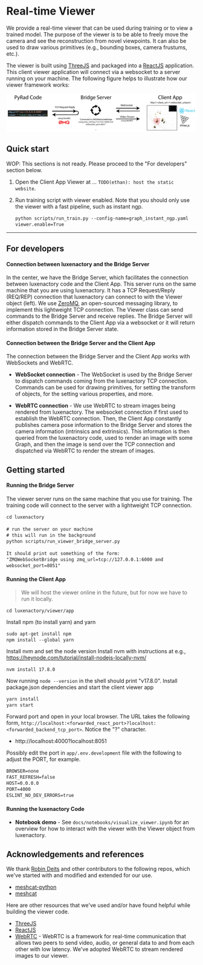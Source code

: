 # Real-time Viewer

We provide a real-time viewer that can be used during training or to view a trained model. The purpose of the viewer is to be able to freely move the camera and see the reconstruction from novel viewpoints. It can also be used to draw various primitives (e.g., bounding boxes, camera frustums, etc.).

The viewer is built using [ThreeJS](https://threejs.org/) and packaged into a [ReactJS](https://reactjs.org/) application. This client viewer application will connect via a websocket to a server running on your machine. The following figure helps to illustrate how our viewer framework works:

![visualize_dataset](media/viewer_figure.png)

## Quick start

WOP: This sections is not ready. Please proceed to the "For developers" section below.

1. Open the Client App Viewer at ... `TODO(ethan): host the static website`.

2. Run training script with viewer enabled. Note that you should only use the viewer with a fast pipeline, such as instant ngp.
    ```shell
    python scripts/run_train.py --config-name=graph_instant_ngp.yaml viewer.enable=True
    ```

<hr>

## For developers

#### Connection between luxenactory and the Bridge Server

In the center, we have the Bridge Server, which facilitates the connection between luxenactory code and the Client App. This server runs on the same machine that you are using luxenactory. It has a TCP Request/Reply (REQ/REP) connection that luxenactory can connect to with the Viewer object (left). We use [ZeroMQ](https://zeromq.org/), an open-sourced messaging library, to implement this lightweight TCP connection. The Viewer class can send commands to the Bridge Server and receive replies. The Bridge Server will either dispatch commands to the Client App via a websocket or it will return information stored in the Bridge Server state.

#### Connection between the Bridge Server and the Client App

The connection between the Bridge Server and the Client App works with WebSockets and WebRTC.

- **WebSocket connection** - The WebSocket is used by the Bridge Server to dispatch commands coming from the luxenactory TCP connection. Commands can be used for drawing primitives, for setting the transform of objects, for the setting various properties, and more.

- **WebRTC connection** - We use WebRTC to stream images being rendered from luxenactory. The websocket connection if first used to establish the WebRTC connection. Then, the Client App constantly publishes camera pose information to the Bridge Server and stores the camera information (intrinsics and extrinsics). This information is then queried from the luxenactory code, used to render an image with some Graph, and then the image is send over the TCP connection and dispatched via WebRTC to render the stream of images.

## Getting started

#### Running the Bridge Server

The viewer server runs on the same machine that you use for training. The training code will connect to the server with a lightweight TCP connection.

```
cd luxenactory

# run the server on your machine
# this will run in the background
python scripts/run_viewer_bridge_server.py

It should print out something of the form:
"ZMQWebSocketBridge using zmq_url=tcp://127.0.0.1:6000 and websocket_port=8051"
```

#### Running the Client App

> We will host the viewer online in the future, but for now we have to run it locally.

```shell
cd luxenactory/viewer/app
```

Install npm (to install yarn) and yarn

```shell
sudo apt-get install npm
npm install --global yarn
```

Install nvm and set the node version
Install nvm with instructions at e.g., https://heynode.com/tutorial/install-nodejs-locally-nvm/

```shell
nvm install 17.8.0
```

Now running `node --version` in the shell should print "v17.8.0".
Install package.json dependencies and start the client viewer app

```shell
yarn install
yarn start
```

Forward port and open in your local browser. The URL takes the following form, `http://localhost:<forwarded_react_port>?localhost:<forwarded_backend_tcp_port>`. Notice the "?" character.
- http://localhost:4000?localhost:8051

Possibly edit the port in `app/.env.development` file with the following to adjust the PORT, for example.

```
BROWSER=none
FAST_REFRESH=false
HOST=0.0.0.0
PORT=4000
ESLINT_NO_DEV_ERRORS=true
```

#### Running the luxenactory Code

- **Notebook demo** - See `docs/notebooks/visualize_viewer.ipynb` for an overview for how to interact with the viewer with the Viewer object from luxenactory.

## Acknowledgements and references

We thank [Robin Deits](https://github.com/rdeits) and other contributors to the following repos, which we've started with and modified and extended for our use.

- [meshcat-python](https://github.com/rdeits/meshcat-python)
- [meshcat](https://github.com/rdeits/meshcat)

Here are other resources that we've used and/or have found helpful while building the viewer code.

- [ThreeJS](https://threejs.org/)
- [ReactJS](https://reactjs.org/)
- [WebRTC](https://webrtc.org/) - WebRTC is a framework for real-time communication that allows two peers to send video, audio, or general data to and from each other with low latency. We've adopted WebRTC to stream rendered images to our viewer.

```

```
